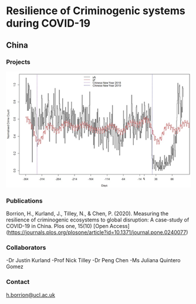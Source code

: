 # Resilience of Criminogenic systems during COVID-19
## China

  

### Projects

![Image](./China_timeseries_commercial_theft.png)

### Publications

Borrion, H., Kurland, J., Tilley, N., & Chen, P. (2020). Measuring the resilience of criminogenic ecosystems to global disruption: A case-study of COVID-19 in China. Plos one, 15(10) [Open Access] (https://journals.plos.org/plosone/article?id=10.1371/journal.pone.0240077)



### Collaborators

-Dr Justin Kurland
-Prof Nick Tilley
-Dr Peng Chen
-Ms Juliana Quintero Gomez


### Contact

h.borrion@ucl.ac.uk

